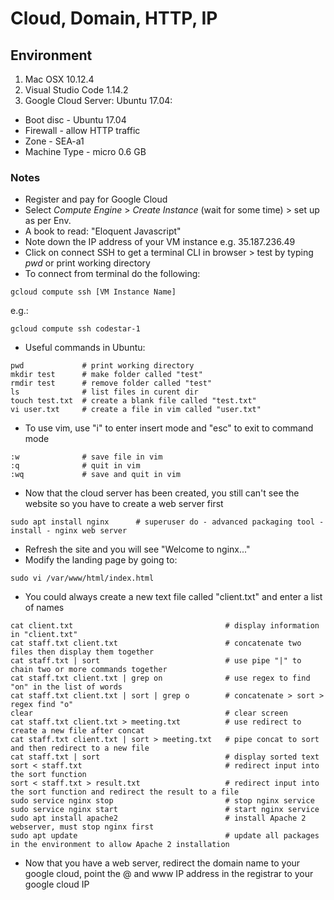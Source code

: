 # Cloud, Domain, HTTP, IP

## Environment

1. Mac OSX 10.12.4
2. Visual Studio Code 1.14.2
3. Google Cloud Server: Ubuntu 17.04:
* Boot disc - Ubuntu 17.04
* Firewall - allow HTTP traffic
* Zone - SEA-a1
* Machine Type - micro 0.6 GB

### Notes
* Register and pay for Google Cloud
* Select *Compute Engine* > *Create Instance* (wait for some time) > set up as per Env.
* A book to read: "Eloquent Javascript"
* Note down the IP address of your VM instance e.g. 35.187.236.49
* Click on connect SSH to get a terminal CLI in browser > test by typing *pwd* or print working directory
* To connect from terminal do the following:
```shell
gcloud compute ssh [VM Instance Name]
```
e.g.:
```shell
gcloud compute ssh codestar-1
```


* Useful commands in Ubuntu:
```shell
pwd 			# print working directory
mkdir test 		# make folder called "test"
rmdir test 		# remove folder called "test"
ls 				# list files in curent dir
touch test.txt  # create a blank file called "test.txt"
vi user.txt     # create a file in vim called "user.txt"
```
* To use vim, use "i" to enter insert mode and "esc" to exit to command mode
```shell
:w 				# save file in vim
:q 				# quit in vim
:wq				# save and quit in vim
```
* Now that the cloud server has been created, you still can't see the website so you have to create a web server first
```shell
sudo apt install nginx		# superuser do - advanced packaging tool - install - nginx web server
```
* Refresh the site and you will see "Welcome to nginx..."
* Modify the landing page by going to:
```shell
sudo vi /var/www/html/index.html
```
* You could always create a new text file called "client.txt" and enter a list of names
```shell
cat client.txt 									# display information in "client.txt"
cat staff.txt client.txt 						# concatenate two files then display them together
cat staff.txt | sort							# use pipe "|" to chain two or more commands together
cat staff.txt client.txt | grep on 				# use regex to find "on" in the list of words
cat staff.txt client.txt | sort | grep o 		# concatenate > sort > regex find "o"
clear											# clear screen
cat staff.txt client.txt > meeting.txt 			# use redirect to create a new file after concat
cat staff.txt client.txt | sort > meeting.txt 	# pipe concat to sort and then redirect to a new file
cat staff.txt | sort							# display sorted text
sort < staff.txt 								# redirect input into the sort function
sort < staff.txt > result.txt 					# redirect input into the sort function and redirect the result to a file
sudo service nginx stop  						# stop nginx service
sudo service nginx start						# start nginx service
sudo apt install apache2 						# install Apache 2 webserver, must stop nginx first
sudo apt update 								# update all packages in the environment to allow Apache 2 installation
```
* Now that you have a web server, redirect the domain name to your google cloud, point the @ and www IP address in the registrar to your google cloud IP